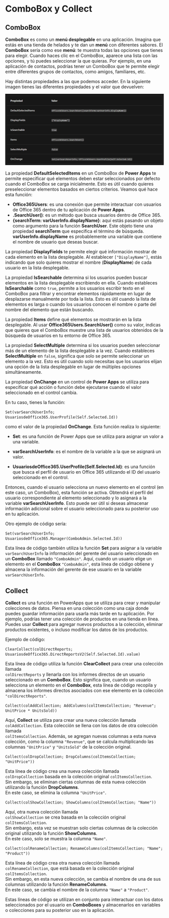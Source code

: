 # ComboBox y Collect

## ComboBox
**ComboBox** es como un **menú desplegable** en una aplicación. Imagina que estás en una tienda de helados y te dan un **menú** con diferentes sabores. El **ComboBox** sería como ese **menú**: te muestra todas las opciones que tienes para elegir. Cuando haces clic en el ComboBox, aparece una lista con las opciones, y tú puedes seleccionar la que quieras. Por ejemplo, en una aplicación de contactos, podrías tener un ComboBox que te permite elegir entre diferentes grupos de contactos, como amigos, familiares, etc. 

Hay distintas propiedades a las que podemos acceder. En la siguiente imagen tienes las diferentes propiedades y el valor que devuelven:

![img](./img/comboBox.png)

La propiedad **DefaultSelectedItems** en un ComboBox de **Power Apps** te permite especificar qué elementos deben estar seleccionados por defecto cuando el ComboBox se carga inicialmente. Esto es útil cuando quieres preseleccionar elementos basados en ciertos criterios. Veamos qué hace esta función:

- **Office365Users**: es una conexión que permite interactuar con usuarios de Office 365 dentro de tu aplicación de **Power Apps**.
- **.SearchUser()**: es un método que busca usuarios dentro de Office 365.
- **{searchTerm: varUserInfo.displayName}**: aquí estás pasando un objeto como argumento para la función **SearchUser**. Este objeto tiene una propiedad **searchTerm** que especifica el término de búsqueda. **varUserInfo.displayName** es probablemente una variable que contiene el nombre de usuario que deseas buscar.

La propiedad **DisplayFields** te permite elegir qué información mostrar de cada elemento en la lista desplegable. Al establecer `["DisplayName"]`, estás indicando que solo quieres mostrar el nombre (**DisplayName**) de cada usuario en la lista desplegable.

La propiedad **IsSearchable** determina si los usuarios pueden buscar elementos en la lista desplegable escribiendo en ella. Cuando estableces **IsSearchable** como `true`, permite a los usuarios escribir texto en el ComboBox para filtrar y encontrar elementos rápidamente en lugar de desplazarse manualmente por toda la lista. Esto es útil cuando la lista de elementos es larga o cuando los usuarios conocen el nombre o parte del nombre del elemento que están buscando.

La propiedad **Items** define qué elementos se mostrarán en la lista desplegable. Al usar **Office365Users.SearchUser()** como su valor, indicas que quieres que el ComboBox muestre una lista de usuarios obtenidos de la búsqueda de usuarios en tu entorno de Office 365.

La propiedad **SelectMultiple** determina si los usuarios pueden seleccionar más de un elemento de la lista desplegable a la vez. Cuando estableces **SelectMultiple** en `false`, significa que solo se permite seleccionar un elemento a la vez. Esto es útil cuando solo necesitas que los usuarios elijan una opción de la lista desplegable en lugar de múltiples opciones simultáneamente.

La propiedad **OnChange** en un control de **Power Apps** se utiliza para especificar qué acción o función debe ejecutarse cuando el valor seleccionado en el control cambia.

En tu caso, tienes la función:
```Fpx
Set(varSearchUserInfo; UsuariosdeOffice365.UserProfile(Self.Selected.Id))
```
como el valor de la propiedad **OnChange**. Esta función realiza lo siguiente: 

- **Set**: es una función de Power Apps que se utiliza para asignar un valor a una variable. 

- **varSearchUserInfo**: es el nombre de la variable a la que se asignará un valor. 

- **UsuariosdeOffice365.UserProfile(Self.Selected.Id)**: es una función que busca el perfil de usuario en Office 365 utilizando el ID del usuario seleccionado en el control. 

Entonces, cuando el usuario selecciona un nuevo elemento en el control (en este caso, un ComboBox), esta función se activa. Obtendrá el perfil del usuario correspondiente al elemento seleccionado y lo asignará a la variable **varSearchUserInfo**. Esto puede ser útil si deseas almacenar información adicional sobre el usuario seleccionado para su posterior uso en tu aplicación. 


Otro ejemplo de código sería: 

```Fpx
Set(varSearchUserInfo; UsuariosdeOffice365.Manager(ComboAdmin.Selected.Id))
```

Esta línea de código también utiliza la función **Set** para asignar a la variable  
`varSearchUserInfo` la información del gerente del usuario seleccionado en un **ComboBox** llamado `"ComboAdmin"`. Aquí, cuando un usuario elige un elemento en el **ComboBox** `"ComboAdmin"`, esta línea de código obtiene y almacena la información del gerente de ese usuario en la variable `varSearchUserInfo`.

## Collect
**Collect** es una función en PowerApps que se utiliza para crear y manipular colecciones de datos. Piensa en una colección como una caja donde puedes guardar información para usarla más tarde en tu aplicación. Por ejemplo, podrías tener una colección de productos en una tienda en línea. Puedes usar **Collect** para agregar nuevos productos a la colección, eliminar productos existentes, o incluso modificar los datos de los productos. 

Ejemplo de código: 

```Fpx
ClearCollect(colDirectReports; UsuariosdeOffice365.DirectReportsV2(Self.Selected.Id).value)
```
Esta línea de código utiliza la función **ClearCollect** para crear una colección llamada  
`colDirectReports` y llenarla con los informes directos de un usuario seleccionado en un **ComboBox**. Esto significa que, cuando un usuario selecciona un elemento en el **ComboBox**, esta línea de código recopila y almacena los informes directos asociados con ese elemento en la colección `"colDirectReports"`.

```Fpx
Collect(colAddCollection; AddColumns(colItemsCollection; "Revenue"; UnitPrice * UnitsSold))
```
Aquí, **Collect** se utiliza para crear una nueva colección llamada  
`colAddCollection`. Esta colección se llena con los datos de otra colección llamada  
`colItemsCollection`. Además, se agregan nuevas columnas a esta nueva colección, como la columna `"Revenue"`, que se calcula multiplicando las columnas `"UnitPrice"` y `"UnitsSold"` de la colección original.

```Fpx
Collect(colDropCollection; DropColumns(colItemsCollection; "UnitPrice"))
```
Esta línea de código crea una nueva colección llamada  
`colDropCollection` basada en la colección original `colItemsCollection`.  
Sin embargo, se eliminan ciertas columnas de esta nueva colección utilizando la función **DropColumns**.  
En este caso, se elimina la columna `"UnitPrice"`.

```Fpx
Collect(colShowCollection; ShowColumns(colItemsCollection; "Name"))
```
Aquí, otra nueva colección llamada  
`colShowCollection` se crea basada en la colección original `colItemsCollection`.  
Sin embargo, esta vez se muestran solo ciertas columnas de la colección original utilizando la función **ShowColumns**.  
En este caso, solo se muestra la columna `"Name"`.

```Fpx
Collect(colRenameCollection; RenameColumns(colItemsCollection; "Name"; "Product"))
```
Esta línea de código crea otra nueva colección llamada  
`colRenameCollection`, que está basada en la colección original `colItemsCollection`.  
Sin embargo, en esta nueva colección, se cambia el nombre de una de sus columnas utilizando la función **RenameColumns**.  
En este caso, se cambia el nombre de la columna `"Name"` a `"Product"`.

Estas líneas de código se utilizan en conjunto para interactuar con los datos seleccionados por el usuario en **ComboBoxes** y almacenarlos en variables o colecciones para su posterior uso en la aplicación.
